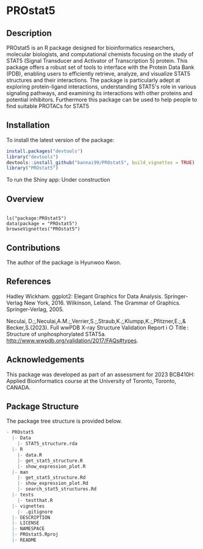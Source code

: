 
<!-- README.md is generated from README.Rmd. Please edit that file -->


# PROstat5

<!-- badges: start -->
<!-- badges: end -->

## Description

PROstat5 is an R package designed for bioinformatics researchers, molecular biologists, and computational chemists focusing on the study of STAT5 (Signal Transducer and Activator of Transcription 5) protein. This package offers a robust set of tools to interface with the Protein Data Bank (PDB), enabling users to efficiently retrieve, analyze, and visualize STAT5 structures and their interactions. The package is particularly adept at exploring protein-ligand interactions, understanding STAT5's role in various signaling pathways, and examining its interactions with other proteins and potential inhibitors. Furthermore this package can be used to help people to find suitable PROTACs for STAT5


## Installation

To install the latest version of the package:
``` r
install.packages("devtools")
library("devtools")
devtools::install_github("kannai99/PROstat5", build_vignettes = TRUE)
library("PROstat5")
```
To run the Shiny app: Under construction


## Overview

```

ls("package:PROstat5")
data(package = "PROstat5") 
browseVignettes("PROstat5")
```


## Contributions

The author of the package is Hyunwoo Kwon. 
## References


Hadley Wickham. ggplot2: Elegant Graphics for Data Analysis. Springer-Verlag New York, 2016.
Wilkinson, Leland. The Grammar of Graphics. Springer-Verlag, 2005.
  
Neculai, D.;,Neculai,A.M.;,Verrier,S.;,Straub,K.;,Klumpp,K.;,Pfitzner,E.;,& Becker,S.(2023). 
Full wwPDB X-ray Structure Validation Report i ○ Title : Structure of unphosphorylated STAT5a. 
http://www.wwpdb.org/validation/2017/FAQs#types.

## Acknowledgements

This package was developed as part of an assessment for 2023 BCB410H: Applied Bioinformatics course at the University of Toronto, Toronto, CANADA. 

## Package Structure

The package tree structure is provided below.

``` r
- PROstat5
  |- Data
    |- STAT5_structure.rda
  |- R
    |- data.R
    |- get_stat5_structure.R
    |- show_expression_plot.R
  |- man
    |- get_stat5_structure.Rd
    |- show_expression_plot.Rd
    |- search_stat5_structures.Rd
  |- tests
    |- testthat.R
  |- vignettes
    |- .gitignore
  |- DESCRIPTION
  |- LICENSE
  |- NAMESPACE
  |- PROstat5.Rproj
  |- README
```
   
